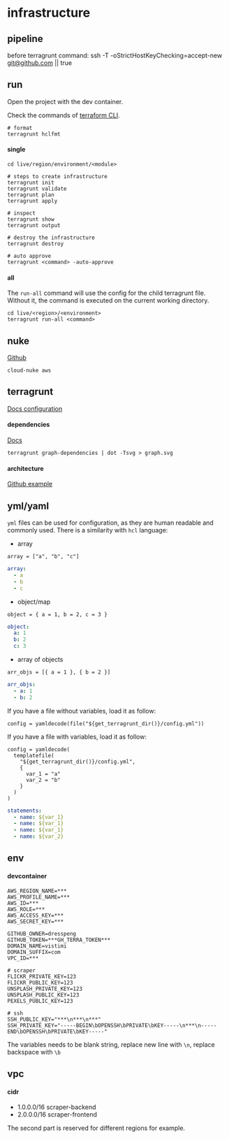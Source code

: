 # infrastructure

## pipeline

before terragrunt command:
  ssh -T -oStrictHostKeyChecking=accept-new git@github.com || true

## run

Open the project with the dev container.

Check the commands of [terraform CLI](https://www.terraform.io/cli/commands#switching-working-directory-with-chdir).

```shell
# format
terragrunt hclfmt
```

#### single

```shell
cd live/region/environment/<module>

# steps to create infrastructure
terragrunt init
terragrunt validate
terragrunt plan
terragrunt apply

# inspect
terragrunt show
terragrunt output

# destroy the infrastructure
terragrunt destroy

# auto approve
terragrunt <command> -auto-approve
```

#### all
The `run-all` command will use the config for the child terragrunt file. Without it, the command is executed on the current working directory.

```shell
cd live/<region>/<environment>
terragrunt run-all <command>
```

## nuke

[Github](https://github.com/gruntwork-io/cloud-nuke)

```
cloud-nuke aws
```

## terragrunt

[Docs configuration](https://terragrunt.gruntwork.io/docs/reference/config-blocks-and-attributes/)

#### dependencies

[Docs](https://terragrunt.gruntwork.io/docs/features/execute-terraform-commands-on-multiple-modules-at-once/#dependencies-between-modules)

```shell
terragrunt graph-dependencies | dot -Tsvg > graph.svg
```

#### architecture

[Github example](https://github.com/gruntwork-io/terragrunt-infrastructure-live-example)

## yml/yaml

`yml` files can be used for configuration, as they are human readable and commonly used. There is a similarity with `hcl` language:

- array
```hcl
array = ["a", "b", "c"]
```
```yml
array:
  - a
  - b
  - c
```

- object/map
```hcl
object = { a = 1, b = 2, c = 3 }
```
```yml
object:
  a: 1
  b: 2
  c: 3
```

- array of objects
```hcl
arr_objs = [{ a = 1 }, { b = 2 }]
```
```yml
arr_objs:
  - a: 1
  - b: 2
```

If you have a file without variables, load it as follow:
```hcl
config = yamldecode(file("${get_terragrunt_dir()}/config.yml"))
```

If you have a file with variables, load it as follow:
```hcl
config = yamldecode(
  templatefile(
    "${get_terragrunt_dir()}/config.yml",
    {
      var_1 = "a"
      var_2 = "b"
    }
  )
)
```
```yml
statements:
  - name: ${var_1}
  - name: ${var_1}
  - name: ${var_1}
  - name: ${var_2}
```

## env

#### devcontainer

```env
AWS_REGION_NAME=***
AWS_PROFILE_NAME=***
AWS_ID=***
AWS_ROLE=***
AWS_ACCESS_KEY=***
AWS_SECRET_KEY=***

GITHUB_OWNER=dresspeng
GITHUB_TOKEN=***GH_TERRA_TOKEN***
DOMAIN_NAME=vistimi
DOMAIN_SUFFIX=com
VPC_ID=***

# scraper
FLICKR_PRIVATE_KEY=123
FLICKR_PUBLIC_KEY=123
UNSPLASH_PRIVATE_KEY=123
UNSPLASH_PUBLIC_KEY=123
PEXELS_PUBLIC_KEY=123

# ssh
SSH_PUBLIC_KEY="***\n***\n***"
SSH_PRIVATE_KEY="-----BEGIN\bOPENSSH\bPRIVATE\bKEY-----\n***\n-----END\bOPENSSH\bPRIVATE\bKEY-----"
```

The variables needs to be blank string, replace new line with `\n`, replace backspace with `\b`

## vpc
#### cidr

- 1.0.0.0/16 scraper-backend
- 2.0.0.0/16 scraper-frontend

The second part is reserved for different regions for example.